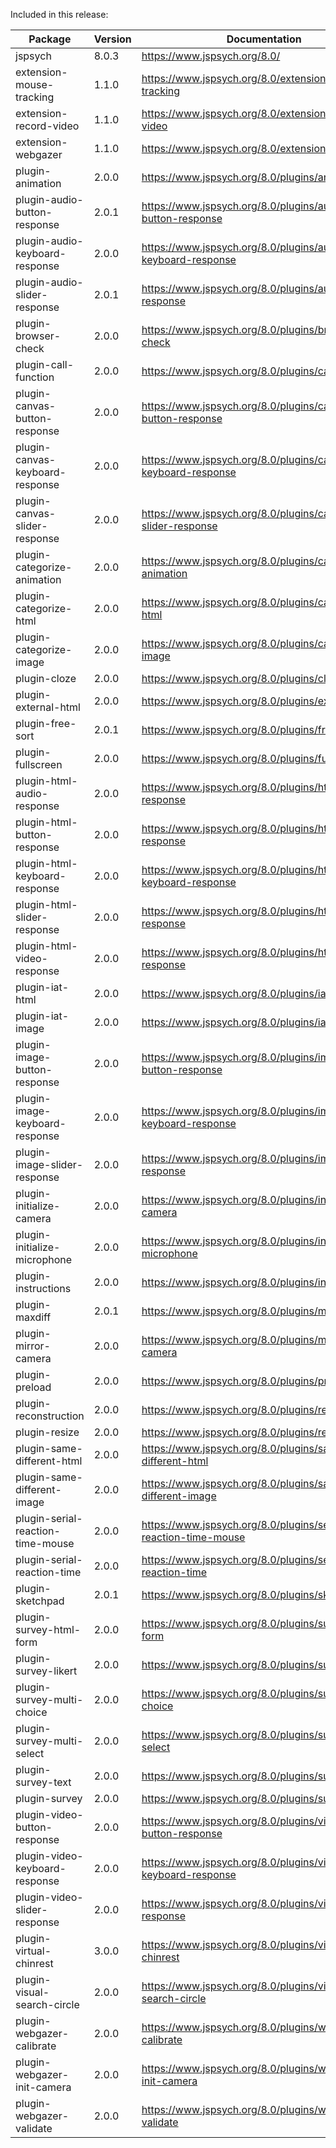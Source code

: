 Included in this release:

Package|Version|Documentation
--- | --- | ---
jspsych|8.0.3|https://www.jspsych.org/8.0/
extension-mouse-tracking|1.1.0|https://www.jspsych.org/8.0/extensions/mouse-tracking
extension-record-video|1.1.0|https://www.jspsych.org/8.0/extensions/record-video
extension-webgazer|1.1.0|https://www.jspsych.org/8.0/extensions/webgazer
plugin-animation|2.0.0|https://www.jspsych.org/8.0/plugins/animation
plugin-audio-button-response|2.0.1|https://www.jspsych.org/8.0/plugins/audio-button-response
plugin-audio-keyboard-response|2.0.0|https://www.jspsych.org/8.0/plugins/audio-keyboard-response
plugin-audio-slider-response|2.0.1|https://www.jspsych.org/8.0/plugins/audio-slider-response
plugin-browser-check|2.0.0|https://www.jspsych.org/8.0/plugins/browser-check
plugin-call-function|2.0.0|https://www.jspsych.org/8.0/plugins/call-function
plugin-canvas-button-response|2.0.0|https://www.jspsych.org/8.0/plugins/canvas-button-response
plugin-canvas-keyboard-response|2.0.0|https://www.jspsych.org/8.0/plugins/canvas-keyboard-response
plugin-canvas-slider-response|2.0.0|https://www.jspsych.org/8.0/plugins/canvas-slider-response
plugin-categorize-animation|2.0.0|https://www.jspsych.org/8.0/plugins/categorize-animation
plugin-categorize-html|2.0.0|https://www.jspsych.org/8.0/plugins/categorize-html
plugin-categorize-image|2.0.0|https://www.jspsych.org/8.0/plugins/categorize-image
plugin-cloze|2.0.0|https://www.jspsych.org/8.0/plugins/cloze
plugin-external-html|2.0.0|https://www.jspsych.org/8.0/plugins/external-html
plugin-free-sort|2.0.1|https://www.jspsych.org/8.0/plugins/free-sort
plugin-fullscreen|2.0.0|https://www.jspsych.org/8.0/plugins/fullscreen
plugin-html-audio-response|2.0.0|https://www.jspsych.org/8.0/plugins/html-audio-response
plugin-html-button-response|2.0.0|https://www.jspsych.org/8.0/plugins/html-button-response
plugin-html-keyboard-response|2.0.0|https://www.jspsych.org/8.0/plugins/html-keyboard-response
plugin-html-slider-response|2.0.0|https://www.jspsych.org/8.0/plugins/html-slider-response
plugin-html-video-response|2.0.0|https://www.jspsych.org/8.0/plugins/html-video-response
plugin-iat-html|2.0.0|https://www.jspsych.org/8.0/plugins/iat-html
plugin-iat-image|2.0.0|https://www.jspsych.org/8.0/plugins/iat-image
plugin-image-button-response|2.0.0|https://www.jspsych.org/8.0/plugins/image-button-response
plugin-image-keyboard-response|2.0.0|https://www.jspsych.org/8.0/plugins/image-keyboard-response
plugin-image-slider-response|2.0.0|https://www.jspsych.org/8.0/plugins/image-slider-response
plugin-initialize-camera|2.0.0|https://www.jspsych.org/8.0/plugins/initialize-camera
plugin-initialize-microphone|2.0.0|https://www.jspsych.org/8.0/plugins/initialize-microphone
plugin-instructions|2.0.0|https://www.jspsych.org/8.0/plugins/instructions
plugin-maxdiff|2.0.1|https://www.jspsych.org/8.0/plugins/maxdiff
plugin-mirror-camera|2.0.0|https://www.jspsych.org/8.0/plugins/mirror-camera
plugin-preload|2.0.0|https://www.jspsych.org/8.0/plugins/preload
plugin-reconstruction|2.0.0|https://www.jspsych.org/8.0/plugins/reconstruction
plugin-resize|2.0.0|https://www.jspsych.org/8.0/plugins/resize
plugin-same-different-html|2.0.0|https://www.jspsych.org/8.0/plugins/same-different-html
plugin-same-different-image|2.0.0|https://www.jspsych.org/8.0/plugins/same-different-image
plugin-serial-reaction-time-mouse|2.0.0|https://www.jspsych.org/8.0/plugins/serial-reaction-time-mouse
plugin-serial-reaction-time|2.0.0|https://www.jspsych.org/8.0/plugins/serial-reaction-time
plugin-sketchpad|2.0.1|https://www.jspsych.org/8.0/plugins/sketchpad
plugin-survey-html-form|2.0.0|https://www.jspsych.org/8.0/plugins/survey-html-form
plugin-survey-likert|2.0.0|https://www.jspsych.org/8.0/plugins/survey-likert
plugin-survey-multi-choice|2.0.0|https://www.jspsych.org/8.0/plugins/survey-multi-choice
plugin-survey-multi-select|2.0.0|https://www.jspsych.org/8.0/plugins/survey-multi-select
plugin-survey-text|2.0.0|https://www.jspsych.org/8.0/plugins/survey-text
plugin-survey|2.0.0|https://www.jspsych.org/8.0/plugins/survey
plugin-video-button-response|2.0.0|https://www.jspsych.org/8.0/plugins/video-button-response
plugin-video-keyboard-response|2.0.0|https://www.jspsych.org/8.0/plugins/video-keyboard-response
plugin-video-slider-response|2.0.0|https://www.jspsych.org/8.0/plugins/video-slider-response
plugin-virtual-chinrest|3.0.0|https://www.jspsych.org/8.0/plugins/virtual-chinrest
plugin-visual-search-circle|2.0.0|https://www.jspsych.org/8.0/plugins/visual-search-circle
plugin-webgazer-calibrate|2.0.0|https://www.jspsych.org/8.0/plugins/webgazer-calibrate
plugin-webgazer-init-camera|2.0.0|https://www.jspsych.org/8.0/plugins/webgazer-init-camera
plugin-webgazer-validate|2.0.0|https://www.jspsych.org/8.0/plugins/webgazer-validate
